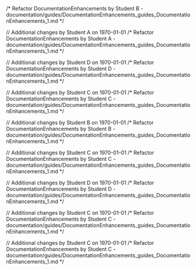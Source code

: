 /* Refactor DocumentationEnhancements by Student B - documentation/guides/DocumentationEnhancements_guides_DocumentationEnhancements_1.md */

// Additional changes by Student A on 1970-01-01
/* Refactor DocumentationEnhancements by Student A - documentation/guides/DocumentationEnhancements_guides_DocumentationEnhancements_1.md */

// Additional changes by Student D on 1970-01-01
/* Refactor DocumentationEnhancements by Student D - documentation/guides/DocumentationEnhancements_guides_DocumentationEnhancements_1.md */

// Additional changes by Student C on 1970-01-01
/* Refactor DocumentationEnhancements by Student C - documentation/guides/DocumentationEnhancements_guides_DocumentationEnhancements_1.md */

// Additional changes by Student B on 1970-01-01
/* Refactor DocumentationEnhancements by Student B - documentation/guides/DocumentationEnhancements_guides_DocumentationEnhancements_1.md */

// Additional changes by Student C on 1970-01-01
/* Refactor DocumentationEnhancements by Student C - documentation/guides/DocumentationEnhancements_guides_DocumentationEnhancements_1.md */

// Additional changes by Student D on 1970-01-01
/* Refactor DocumentationEnhancements by Student D - documentation/guides/DocumentationEnhancements_guides_DocumentationEnhancements_1.md */

// Additional changes by Student C on 1970-01-01
/* Refactor DocumentationEnhancements by Student C - documentation/guides/DocumentationEnhancements_guides_DocumentationEnhancements_1.md */

// Additional changes by Student C on 1970-01-01
/* Refactor DocumentationEnhancements by Student C - documentation/guides/DocumentationEnhancements_guides_DocumentationEnhancements_1.md */
